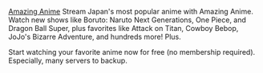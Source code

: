 [Amazing Anime](https://PopcornDev.github.io/amazing-anime/appset.appinstaller) Stream Japan's most popular anime with Amazing Anime. Watch new shows like Boruto: Naruto Next Generations, One Piece, and Dragon Ball Super, plus favorites like Attack on Titan, Cowboy Bebop, JoJo's Bizarre Adventure, and hundreds more! Plus.

Start watching your favorite anime now for free (no membership required). Especially, many servers to backup.